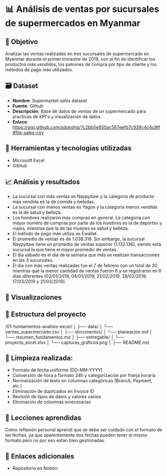 # 📊 Análisis de ventas por sucursales de supermercados en Myanmar 

## 🎯 Objetivo
Analizar las ventas realizadas en tres sucursales de supermercado en Myanmar durante el primer trimestre de 2019, con el fin de identificar los productos más vendidos, los patrones de compra por tipo de cliente y los métodos de pago más utilizados.

## 🗃️ Dataset
- **Nombre**: Supermarket sales dataset
- **Fuente**: Github
- **Descripción**: Base de datos de ventas de un supermercado para practicas de KPI's y visualización de datos.
- **Enlace**:  https://gist.github.com/sdukshis/7c2bb5e650ac567eefb7c939c4c4c8ff#file-sales-csv

## 🧰 Herramientas y tecnologías utilizadas
- Microsoft Excel
- GitHub

## 📈 Análisis y resultados
- La sucursal con más ventas es Naypyitaw y la categoría de producto más vendida es la de comida y bebidas.
- La sucursal con menos ventas es Yagon y la categoría menos vendida es la de salud y belleza.
- Los hombres realizarón más compras en general. La categoría con mayor número de compras por parte de los hombres es la de deportes y viajes, mientras que la de las muejres es salud y belleza.
- El método de pago más utiliza es Ewallet.
- El promedio de ventas es de 1.038.316. Sin embargo, la sucursal Naypyitaw tiene un promedio de ventas superior (1.132.136), siendo esta sucursal la que tiene el  mayor promedio de ventas.
- El día sábado es el día de la semana que más se realizan transacciones en las 3 sucursales.
- El día con más ventas realizadas fue el 7 de febrero con un total de 20, mientras que la menor cantidad de ventas fueron 6 y se registraron en 6 días diferentes (02/01/2019, 04/01/2019, 21/02/2019, 28/02/2019, 17/03/2019 y 21/03/2019).

## 📸 Visualizaciones
<!-- Inserta o enlaza imágenes relevantes. Puedes usar ![nombre](ruta.png) -->

## 📂 Estructura del proyecto
/01-fundamentos-analisis-excel/
│
├── data/
│   └── ventas_supermercado.csv
│
├── documentos/
│   └── planeacion.md
│   └── resumen_fundamentos.md
│
├── entregable/
│   └── proyecto_excel.xlsx
│   └── capturas_graficos.png
│
├── README.md

## 🧹 Limpieza realizada:
- Formato de fecha uniforme (DD-MM-YYYY)
- Conversión de hora a formato 24h y categorización por franja horaria
- Normalización de texto en columnas categóricas (Branch, Payment, etc.)
- Eliminación de duplicados en Invoice ID
- Revisión de tipos de datos y valores vacíos
- Eliminación de columnas innecesarias

## 🧪 Lecciones aprendidas
Como reflexión personal aprendí que se debe ser cuidado con el formato de las fechas, ya que aparentemente dos fechas pueden tener el mismo formato pero no por eso estan bien gestionadas. 

## 🔗 Enlaces adicionales
- Repositorio en Notion: 
